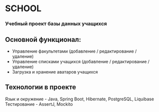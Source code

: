 # SCHOOL

### Учебный проект базы данных учащихся

## Основной функционал:

- Управление факультетами (добавление / редактирование / удаление)
- Управление списками учащихся (добавление / редактирование / удаление)
- Загрузка и хранение аватаров учащихся

## Технологии в проекте
Язык и окружение - Java, Spring Boot, Hibernate, PostgreSQL, Liquibase
Тестирование - AssertJ, Mockito   
